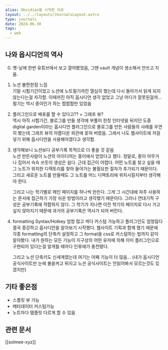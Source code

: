 ```yaml
---
alias: Obsidian을 시작한 이유
layout: ../../layouts/JournalsLayout.astro
type: journals
date: 2024-06-30
tags:
  - web
---
```

## 나와 옵시디언의 역사
0. 옛-날에 한번 유튜브에서 보고 깔아봤었음, 그땐 vault 개념이 생소해서 안쓰고 지움.

1. 노션 불편한점 느낌  
	기말 시험기간이었고 노션에 노트필기까진 열심히 했는데 다시 돌아가서 읽게 되지 않는다는걸 자각함.
	이때까진 아직 옵시디언 생각 없었고 그냥 어디가 잘못된걸까… 필기는 역시 종이인가 하는 찝찝함만 있었음
2. 플러그인으로 배포를 할 수 있다고?? + 그래프 뷰?  
	역시 아직 시험기간, 블로그를 만들 생각에 부풀어 한창 인터넷을 뒤지던 도중 digital garden이라는 옵시디언 플러그인으로 블로그를 만든 사람들의 사례를 우연히 봤는데 그래프 뷰의 아름다운 외관에 꽂혀 버렸음. 그래서 나도 웹사이트에 저걸 넣기 위해 옵시디언을 사용해야겠다고 생각함.
3. 생각해보니 노션보다 공부기록 목적으로 더 좋을 것 같음  
	노션 만든사람이 노션의 아이디어는 종이에서 얻었다고 했다. 정말로, 종이 아무거나 집어서 슥슥 쓰듯이 생성은 쉽다. 근데 접근이 어렵다. 어떤 노트를 찾고 싶을 때 그 노트가 위치한 디렉토리를 찾아 들어가는 불필요한 절차가 추가되기 때문이다. 그리고 새로운 노트를 만들때도 그 노트를 어느 디렉토리에 위치시킬지부터 생각해야 한다.
	
	그리고 나는 학기별로 메인 페이지를 하나씩 만든다. 그게 그 시간대에 자주 사용하는 문서에 접근하기 가장 쉬운 방법이라고 생각했기 때문이다. 그러나 연대기적 구성은 공부기록에 적합하지 않다. 그 학기가 지나면 이전 학기의 페이지로 다시 가고 싶지 않아지기 때문에 과거의 공부기록은 역사가 되어 버린다.
4.  formatting Syntax/Hotkey 엄청 많고 싹다 커스텀 가능하고 플러그인도 엄청많다  
	결국 종강하고 옵시디언을 알아보기 시작했다. 웹사이트 기획과 함께 했기 때문에 각종 formatting의 단축키 설정하고 그 format을 css로 커스텀하는 법까지 같이 알아봤다. 내가 원하는 모든 기능이 지구상의 어떤 유저에 의해 이미 플러그인으로 구현되어 있다는걸 알게될 때마다 인류애가 충전됐다.
	
	그리고 노션 단축키도 신세계였는데 여기는 어째 기능이 더 많음… (내가 옵시디언 공식사이트만 눈에 불을켜고 뒤지고 노션 공식사이트는 안읽어봐서 모르는것도 있겠지만)

## 기타 좋은점
- 스플릿 뷰 가능
- 메타데이터 커스텀가능
- 노트마다 템플릿 다르게 할 수 있음

## 관련 문서
[[solmee-xyz]]